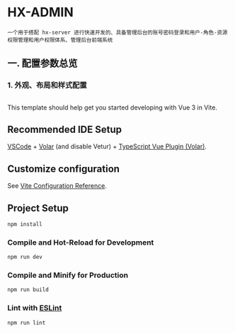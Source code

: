 # HX-ADMIN

```
一个用于搭配 hx-server 进行快速开发的、具备管理后台的账号密码登录和用户-角色-资源权限管理和用户权限体系、管理后台前端系统
```

## 一. 配置参数总览

### 1. 外观、布局和样式配置
```
```


This template should help get you started developing with Vue 3 in Vite.

## Recommended IDE Setup

[VSCode](https://code.visualstudio.com/) + [Volar](https://marketplace.visualstudio.com/items?itemName=Vue.volar) (and disable Vetur) + [TypeScript Vue Plugin (Volar)](https://marketplace.visualstudio.com/items?itemName=Vue.vscode-typescript-vue-plugin).

## Customize configuration

See [Vite Configuration Reference](https://vitejs.dev/config/).

## Project Setup

```sh
npm install
```

### Compile and Hot-Reload for Development

```sh
npm run dev
```

### Compile and Minify for Production

```sh
npm run build
```

### Lint with [ESLint](https://eslint.org/)

```sh
npm run lint
```
